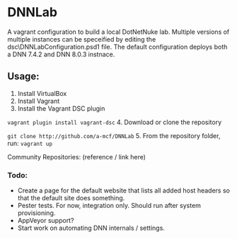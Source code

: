 # DNNLab
A vagrant configuration to build a local DotNetNuke lab. Multiple versions of multiple instances can be speceified 
by editing the dsc\DNNLabConfiguration.psd1 file. The default configuration deploys both a DNN 7.4.2 and DNN 8.0.3 instnace.

## Usage:
1. Install VirtualBox
2. Install Vagrant
3. Install the Vagrant DSC plugin

```vagrant plugin install vagrant-dsc```
4. Download or clone the repository

```git clone http://github.com/a-mcf/DNNLab```
5. From the repository folder, run:
```vagrant up```

Community Repositories:
(reference / link here)

### Todo:
- Create a page for the default website that lists all added host headers so that the default site does something.
- Pester tests. For now, integration only. Should run after system provisioning.
- AppVeyor support?
- Start work on automating DNN internals / settings.